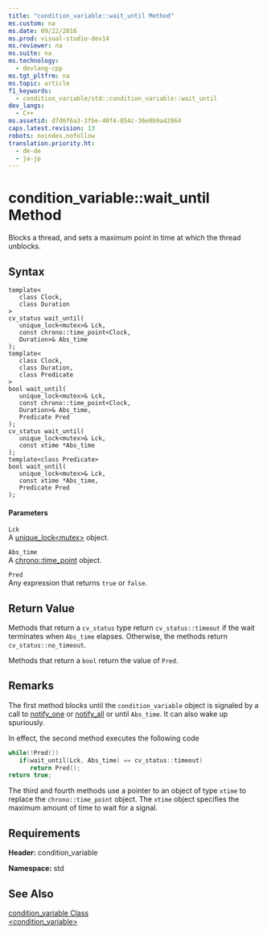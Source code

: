 ```yaml
---
title: "condition_variable::wait_until Method"
ms.custom: na
ms.date: 09/22/2016
ms.prod: visual-studio-dev14
ms.reviewer: na
ms.suite: na
ms.technology: 
  - devlang-cpp
ms.tgt_pltfrm: na
ms.topic: article
f1_keywords: 
  - condition_variable/std::condition_variable::wait_until
dev_langs: 
  - C++
ms.assetid: d7d6f6a3-3fbe-40f4-854c-36e0b9a42864
caps.latest.revision: 13
robots: noindex,nofollow
translation.priority.ht: 
  - de-de
  - ja-jp
---
```

# condition_variable::wait_until Method
Blocks a thread, and sets a maximum point in time at which the thread unblocks.  
  
## Syntax  
  
```  
template<  
   class Clock,  
   class Duration  
>  
cv_status wait_until(  
   unique_lock<mutex>& Lck,  
   const chrono::time_point<Clock,  
   Duration>& Abs_time  
);  
template<  
   class Clock,  
   class Duration,  
   class Predicate  
>  
bool wait_until(  
   unique_lock<mutex>& Lck,  
   const chrono::time_point<Clock,  
   Duration>& Abs_time,  
   Predicate Pred  
);  
cv_status wait_until(  
   unique_lock<mutex>& Lck,  
   const xtime *Abs_time  
);  
template<class Predicate>  
bool wait_until(  
   unique_lock<mutex>& Lck,  
   const xtime *Abs_time,  
   Predicate Pred  
);  
```  
  
#### Parameters  
 `Lck`  
 A [unique_lock<mutex\>](unique_lock<mutex>) object.  
  
 `Abs_time`  
 A [chrono::time_point](../vs140/time_point-class.md) object.  
  
 `Pred`  
 Any expression that returns `true` or `false`.  
  
## Return Value  
 Methods that return a `cv_status` type return `cv_status::timeout` if the wait terminates when `Abs_time` elapses. Otherwise, the methods return `cv_status::no_timeout`.  
  
 Methods that return a `bool` return the value of `Pred`.  
  
## Remarks  
 The first method blocks until the `condition_variable` object is signaled by a call to [notify_one](../vs140/condition_variable--notify_one-method.md) or [notify_all](../vs140/condition_variable--notify_all-method.md) or until `Abs_time`. It can also wake up spuriously.  
  
 In effect, the second method executes the following code  
  
```cpp  
while(!Pred())  
   if(wait_until(Lck, Abs_time) == cv_status::timeout)  
      return Pred();  
return true;  
```  
  
 The third and fourth methods use a pointer to an object of type `xtime` to replace the `chrono::time_point` object. The `xtime` object specifies the maximum amount of time to wait for a signal.  
  
## Requirements  
 **Header:** condition_variable  
  
 **Namespace:** std  
  
## See Also  
 [condition_variable Class](../vs140/condition_variable-class.md)   
 [<condition_variable>](../vs140/-condition_variable-.md)